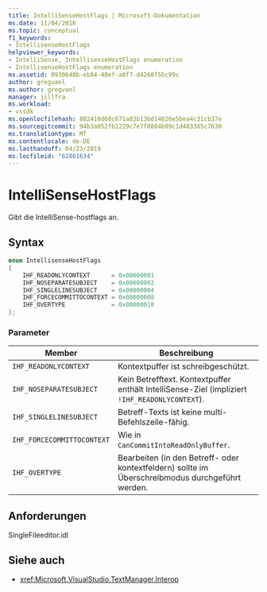 ```yaml
---
title: IntelliSenseHostFlags | Microsoft-Dokumentation
ms.date: 11/04/2016
ms.topic: conceptual
f1_keywords:
- IntellisenseHostFlags
helpviewer_keywords:
- IntelliSense, IntellisenseHostFlags enumeration
- IntellisenseHostFlags enumeration
ms.assetid: 0930640b-eb84-48ef-a8f7-d4268f55c99c
author: gregvanl
ms.author: gregvanl
manager: jillfra
ms.workload:
- vssdk
ms.openlocfilehash: 882410d68c671a83b13bd14026e5bea4c31cb37e
ms.sourcegitcommit: 94b3a052fb1229c7e7f8804b09c1d403385c7630
ms.translationtype: MT
ms.contentlocale: de-DE
ms.lasthandoff: 04/23/2019
ms.locfileid: "62861634"
---
```

# <a name="intellisensehostflags"></a>IntelliSenseHostFlags
Gibt die IntelliSense-hostflags an.

## <a name="syntax"></a>Syntax

```cpp
enum IntellisenseHostFlags
{
    IHF_READONLYCONTEXT      = 0x00000001
    IHF_NOSEPARATESUBJECT    = 0x00000002
    IHF_SINGLELINESUBJECT    = 0x00000004
    IHF_FORCECOMMITTOCONTEXT = 0x00000008
    IHF_OVERTYPE             = 0x00000010
};
```

### <a name="parameters"></a>Parameter

|Member|Beschreibung|
|-------------|-----------------|
|`IHF_READONLYCONTEXT`|Kontextpuffer ist schreibgeschützt.|
|`IHF_NOSEPARATESUBJECT`|Kein Betrefftext. Kontextpuffer enthält IntelliSense-Ziel (impliziert `!IHF_READONLYCONTEXT`).|
|`IHF_SINGLELINESUBJECT`|Betreff-Texts ist keine multi-Befehlszeile-fähig.|
|`IHF_FORCECOMMITTOCONTEXT`|Wie in `CanCommitIntoReadOnlyBuffer`.|
|`IHF_OVERTYPE`|Bearbeiten (in den Betreff- oder kontextfeldern) sollte im Überschreibmodus durchgeführt werden.|

## <a name="requirements"></a>Anforderungen
 SingleFileeditor.idl

## <a name="see-also"></a>Siehe auch
- <xref:Microsoft.VisualStudio.TextManager.Interop>